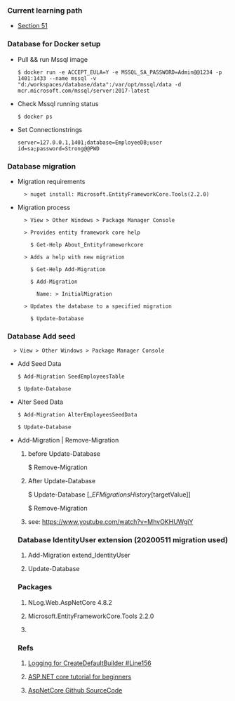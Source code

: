 ### Current learning path

* [Section 51](https://www.youtube.com/watch?v=qDUS8ocavBU)

### Database for Docker setup

- Pull && run Mssql image

      $ docker run -e ACCEPT_EULA=Y -e MSSQL_SA_PASSWORD=Admin@@1234 -p 1401:1433 --name mssql -v "d:/workspaces/database/data":/var/opt/mssql/data -d mcr.microsoft.com/mssql/server:2017-latest

- Check Mssql running status

      $ docker ps

- Set Connectionstrings

      server=127.0.0.1,1401;database=EmployeeDB;user id=sa;password=Strong@@PWD


### Database migration

- Migration requirements

        > nuget install: Microsoft.EntityFrameworkCore.Tools(2.2.0)

- Migration process

        > View > Other Windows > Package Manager Console

        > Provides entity framework core help

          $ Get-Help About_Entityframeworkcore

        > Adds a help with new migration

          $ Get-Help Add-Migration

          $ Add-Migration

            Name: > InitialMigration

        > Updates the database to a specified migration

          $ Update-Database

### Database Add seed

      > View > Other Windows > Package Manager Console

- Add Seed Data
 
      $ Add-Migration SeedEmployeesTable

      $ Update-Database

- Alter Seed Data

      $ Add-Migration AlterEmployeesSeedData

      $ Update-Database

- Add-Migration | Remove-Migration

  1. before Update-Database

      $ Remove-Migration

  2. After Update-Database

      $ Update-Database [__EFMigrationsHistory_[targetValue]]

      $ Remove-Migration

  3. see: https://www.youtube.com/watch?v=MhvOKHUWgiY

  ### Database IdentityUser extension (20200511 migration used)

  1. Add-Migration extend_IdentityUser

  2. Update-Database

  ### Packages

  1. NLog.Web.AspNetCore 4.8.2

  2. Microsoft.EntityFrameworkCore.Tools 2.2.0

  3. 

  ### Refs

  1. [Logging for CreateDefaultBuilder #Line156](https://github.com/dotnet/aspnetcore/blob/master/src/DefaultBuilder/src/WebHost.cs)

  2. [ASP.NET core tutorial for beginners](https://www.youtube.com/playlist?list=PL6n9fhu94yhVkdrusLaQsfERmL_Jh4XmU)

  3. [AspNetCore Github SourceCode](https://github.com/dotnet/aspnetcore)
